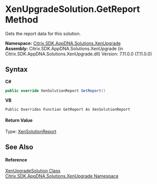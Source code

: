 # XenUpgradeSolution.GetReport Method 
 

Gets the report data for this solution.

**Namespace:**&nbsp;<a href="2805b95f-a335-5d98-deaf-c0312b394eda">Citrix.SDK.AppDNA.Solutions.XenUpgrade</a><br />**Assembly:**&nbsp;Citrix.SDK.AppDNA.Solutions.XenUpgrade (in Citrix.SDK.AppDNA.Solutions.XenUpgrade.dll) Version: 7.11.0.0 (7.11.0.0)

## Syntax

**C#**
```csharp
public override XenSolutionReport GetReport()
```

**VB**
```vbnet
Public Overrides Function GetReport As XenSolutionReport
```


#### Return Value
Type: <a href="c316e182-edf4-e444-b731-d465ea4c167c">XenSolutionReport</a>

## See Also


#### Reference
<a href="b84f9f35-472d-8b0d-4ebd-53d567ec7042">XenUpgradeSolution Class</a><br /><a href="2805b95f-a335-5d98-deaf-c0312b394eda">Citrix.SDK.AppDNA.Solutions.XenUpgrade Namespace</a><br />